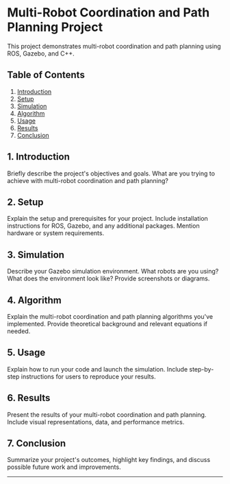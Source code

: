 # Multi-Robot Coordination and Path Planning Project

This project demonstrates multi-robot coordination and path planning using ROS, Gazebo, and C++.

## Table of Contents
1. [Introduction](#1-introduction)
2. [Setup](#2-setup)
3. [Simulation](#3-simulation)
4. [Algorithm](#4-algorithm)
5. [Usage](#5-usage)
6. [Results](#6-results)
7. [Conclusion](#7-conclusion)

## 1. Introduction
Briefly describe the project's objectives and goals. What are you trying to achieve with multi-robot coordination and path planning?

## 2. Setup
Explain the setup and prerequisites for your project. Include installation instructions for ROS, Gazebo, and any additional packages. Mention hardware or system requirements.

## 3. Simulation
Describe your Gazebo simulation environment. What robots are you using? What does the environment look like? Provide screenshots or diagrams.

## 4. Algorithm
Explain the multi-robot coordination and path planning algorithms you've implemented. Provide theoretical background and relevant equations if needed.

## 5. Usage
Explain how to run your code and launch the simulation. Include step-by-step instructions for users to reproduce your results.

## 6. Results
Present the results of your multi-robot coordination and path planning. Include visual representations, data, and performance metrics.

## 7. Conclusion
Summarize your project's outcomes, highlight key findings, and discuss possible future work and improvements.

---

[//]: # (Add screenshots, images, and links here.)

